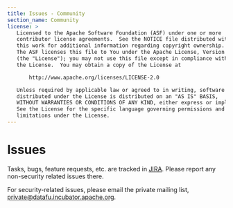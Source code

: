 ```yaml
---
title: Issues - Community
section_name: Community
license: >
   Licensed to the Apache Software Foundation (ASF) under one or more
   contributor license agreements.  See the NOTICE file distributed with
   this work for additional information regarding copyright ownership.
   The ASF licenses this file to You under the Apache License, Version 2.0
   (the "License"); you may not use this file except in compliance with
   the License.  You may obtain a copy of the License at

       http://www.apache.org/licenses/LICENSE-2.0

   Unless required by applicable law or agreed to in writing, software
   distributed under the License is distributed on an "AS IS" BASIS,
   WITHOUT WARRANTIES OR CONDITIONS OF ANY KIND, either express or implied.
   See the License for the specific language governing permissions and
   limitations under the License.
---
```


# Issues

Tasks, bugs, feature requests, etc. are tracked in [JIRA](https://issues.apache.org/jira/browse/DATAFU).  Please report any non-security related issues there.

For security-related issues, please email the private mailing list, [private@datafu.incubator.apache.org](mailto:private@datafu.incubator.apache.org).